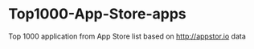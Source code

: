 # Top1000-App-Store-apps

Top 1000 application from App Store list based on http://appstor.io data 

